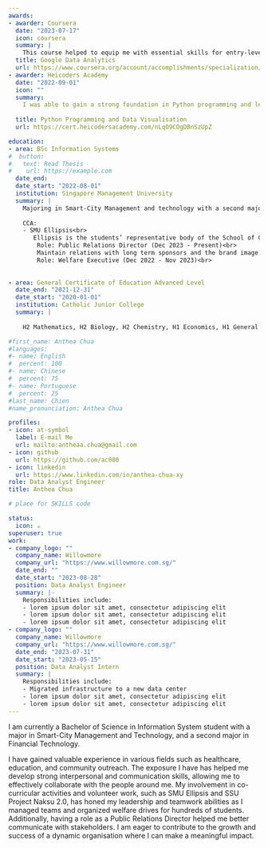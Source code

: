 ```yaml
---
awards:
- awarder: Coursera
  date: "2023-07-17"
  icon: coursera
  summary: |
    This course helped to equip me with essential skills for entry-level roles in data analytics. By the end, I gained proficiency in utilizing tools like spreadsheets, SQL, Tableau, and R. Through hands-on and practice-based assessments, I learned how to apply Exploratory Data Analysis methods, enabling me to prepare, process, analyze, and share data effectively for informed decision-making.
  title: Google Data Analytics
  url: https://www.coursera.org/account/accomplishments/specialization/certificate/6H5BRWFJRR8X
- awarder: Heicoders Academy
  date: "2022-09-01"
  icon: ""
  summary: 
    I was able to gain a strong foundation in Python programming and learned how to harness actionable insights from real world data. Using real world data, I learned how to built a tabular, graphical and geospatial visualisations using Python programming.
    
  title: Python Programming and Data Visualisation
  url: https://cert.heicodersacademy.com/nLqO9COgDBnSzUpZ

education:
- area: BSc Information Systems
#  button:
#   text: Read Thesis
#    url: https://example.com
  date_end: 
  date_start: "2022-08-01"
  institution: Singapore Management University
  summary: |
    Majoring in Smart-City Management and technology with a second major in Financial Technology
    
    CCA:
    - SMU Ellipsis<br>
       Ellipsis is the students’ representative body of the School of Computing and Information Systems (SCIS) at SMU<br><br>
        Role: Public Relations Director (Dec 2023 - Present)<br>
        Maintain relations with long term sponsors and the brand image of Ellipsis. Lias with companies to ensure 
        Role: Welfare Executive (Dec 2022 - Nov 2023)<br>
      
  
- area: General Certificate of Education Advanced Level
  date_end: "2021-12-31"
  date_start: "2020-01-01"
  institution: Catholic Junior College
  summary: |
    
    H2 Mathematics, H2 Biology, H2 Chemistry, H1 Economics, H1 General Paper, H1 Project Work, H1 Chinese

#first_name: Anthea Chua
#languages:
#- name: English
#  percent: 100
#- name: Chinese
#  percent: 75
#- name: Portuguese
#  percent: 25
#last_name: Chien
#name_pronunciation: Anthea Chua

profiles:
- icon: at-symbol
  label: E-mail Me
  url: mailto:antheaa.chua@gmail.com
- icon: github
  url: https://github.com/ac080
- icon: linkedin
  url: https://www.linkedin.com/in/anthea-chua-xy
role: Data Analyst Engineer
title: Anthea Chua

# place for SKILLS code

status:
  icon: ☕️
superuser: true
work:
- company_logo: ""
  company_name: Willowmore
  company_url: "https://www.willowmore.com.sg/"
  date_end: ""
  date_start: "2023-08-28"
  position: Data Analyst Engineer
  summary: |-
    Responsibilities include:
    - lorem ipsum dolor sit amet, consectetur adipiscing elit
    - lorem ipsum dolor sit amet, consectetur adipiscing elit
    - lorem ipsum dolor sit amet, consectetur adipiscing elit
- company_logo: ""
  company_name: Willowmore
  company_url: "https://www.willowmore.com.sg/"
  date_end: "2023-07-31"
  date_start: "2023-05-15"
  position: Data Analyst Intern
  summary: |
    Responsibilities include:
    - Migrated infrastructure to a new data center
    - lorem ipsum dolor sit amet, consectetur adipiscing elit
    - lorem ipsum dolor sit amet, consectetur adipiscing elit
---
```


I am currently a Bachelor of Science in Information System student with a major in Smart-City Management and Technology, and a second major in Financial Technology. 

I have gained valuable experience in various fields such as healthcare, education, and community outreach. The exposure I have has helped me develop strong interpersonal and communication skills, allowing me to effectively collaborate with the people around me. My involvement in co-curricular activities and volunteer work, such as SMU Ellipsis and SSU Project Naksu 2.0, has honed my leadership and teamwork abilities as I managed teams and organized welfare drives for hundreds of students. Additionally, having a role as a Public Relations Director helped me better communicate with stakeholders. I am eager to contribute to the growth and success of a dynamic organisation where I can make a meaningful impact.

